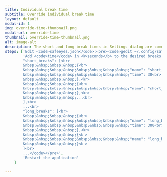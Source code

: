 ```yaml
---
title: Individual break time
subtitle: Override individual break time
layout: default
modal-id: 1
img: override-time-thumbnail.png
modal-url: override-time
thumbnail: override-time-thumbnail.png
alt: image-alt
description: The short and long break times in Settings dialog are common for all the breaks. However, as a user you have the freedom to override the individual break time.
steps: ['Edit <code>safeeyes.json</code>:<pre><code>gedit ~/.config/safeyes/safeeyes.json</code></pre>',
		'Add <code>time</code> in <b>seconds</b> to the desired breaks to override their default duration: <pre><code>...<br>
		"short_breaks": [<br>
		&nbsp;&nbsp;&nbsp;&nbsp;{<br>
		&nbsp;&nbsp;&nbsp;&nbsp;&nbsp;&nbsp;&nbsp;&nbsp;"name": "short_break_close_eyes",<br>
		&nbsp;&nbsp;&nbsp;&nbsp;&nbsp;&nbsp;&nbsp;&nbsp;"time": 30<br>
		&nbsp;&nbsp;&nbsp;&nbsp;},<br>
		&nbsp;&nbsp;&nbsp;&nbsp;{<br>
		&nbsp;&nbsp;&nbsp;&nbsp;&nbsp;&nbsp;&nbsp;&nbsp;"name": "short_break_roll_eyes"<br>
		&nbsp;&nbsp;&nbsp;&nbsp;},<br>
		&nbsp;&nbsp;&nbsp;&nbsp;...<br>
		],<br>
		...<br>
		"long_breaks": [<br>
		&nbsp;&nbsp;&nbsp;&nbsp;{<br>
		&nbsp;&nbsp;&nbsp;&nbsp;&nbsp;&nbsp;&nbsp;&nbsp;"name": "long_break_walk",<br>
		&nbsp;&nbsp;&nbsp;&nbsp;&nbsp;&nbsp;&nbsp;&nbsp;"time": 300<br>
		&nbsp;&nbsp;&nbsp;&nbsp;},<br>
		&nbsp;&nbsp;&nbsp;&nbsp;{<br>
		&nbsp;&nbsp;&nbsp;&nbsp;&nbsp;&nbsp;&nbsp;&nbsp;"name": "long_break_lean_back"<br>
		&nbsp;&nbsp;&nbsp;&nbsp;}<br>
		]<br>
		...</code></pre>',
		'Restart the application'
	]

---
```

